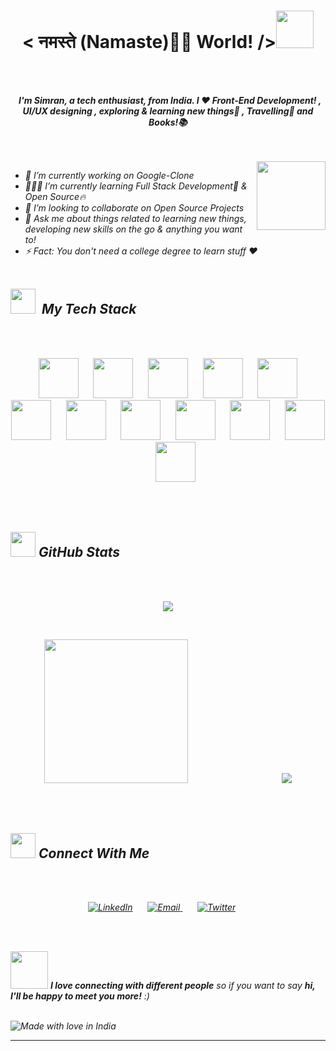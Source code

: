 <h1 align="center"> < नमस्ते (Namaste)🙏🏻 World! /><img src="https://media.giphy.com/media/Z96Ax1zh5aSsHczGve/giphy.gif" width="60" margin-top="50px"></h1>
<br><br>
<p align="center">
 <b><i>&nbsp;&nbsp;I'm Simran, a tech enthusiast, from India. I ❤️ Front-End Development! , UI/UX designing , exploring & learning new things🌈 , Travelling💞 and Books!📚 <i></b>
 </p>
<br><br>

<img align='right' src="https://media.giphy.com/media/AXtFMwP1ZvjZSBtmGk/giphy.gif" width="110">

- 🔭 I’m currently working on Google-Clone
- 👩🏻‍💻 I’m currently learning Full Stack Development💫 & Open Source🔥
- 🤝 I’m looking to collaborate on Open Source Projects
- 💬 Ask me about things related to learning new things, developing new skills on the go & anything you want to!
- ⚡️ Fact: You don't need a college degree to learn stuff ♥︎
<br><br>

<h2><img src="https://media.giphy.com/media/WUlplcMpOCEmTGBtBW/giphy.gif" width="40">&nbsp; My Tech Stack</h2>
<br><br>

 <p align="center">
&nbsp;&nbsp;&nbsp;&nbsp;&nbsp;&nbsp;<img height="64px" src="https://cdn.svgporn.com/logos/html-5.svg">&nbsp;&nbsp;&nbsp;&nbsp;&nbsp;&nbsp;<img height="64px" src="https://cdn.svgporn.com/logos/css-3.svg">&nbsp;&nbsp;&nbsp;&nbsp;&nbsp;&nbsp;<img height="64px" src="https://cdn.svgporn.com/logos/javascript.svg">&nbsp;&nbsp;&nbsp;&nbsp;&nbsp;&nbsp;<img height="64px" src="https://cdn.svgporn.com/logos/bootstrap.svg">&nbsp;&nbsp;&nbsp;&nbsp;&nbsp;&nbsp;<img height="64px" src="https://cdn.svgporn.com/logos/react.svg">&nbsp;&nbsp;&nbsp;&nbsp;&nbsp;&nbsp;<img height="64px" src="https://cdn.svgporn.com/logos/redux.svg">&nbsp;&nbsp;&nbsp;&nbsp;&nbsp;&nbsp;<img height="64px" src="https://cdn.svgporn.com/logos/nodejs.svg">&nbsp;&nbsp;&nbsp;&nbsp;&nbsp;&nbsp;<img height="64px" src="https://cdn.svgporn.com/logos/java.svg">&nbsp;&nbsp;&nbsp;&nbsp;&nbsp;&nbsp;<img height="64px" src="https://cdn.svgporn.com/logos/c.svg">&nbsp;&nbsp;&nbsp;&nbsp;&nbsp;&nbsp;<img height="64px" src="https://cdn.svgporn.com/logos/git-icon.svg">&nbsp;&nbsp;&nbsp;&nbsp;&nbsp;&nbsp;<img height="64px" src="https://cdn.svgporn.com/logos/github-icon.svg">&nbsp;&nbsp;&nbsp;&nbsp;&nbsp;&nbsp;<img height="64px" src="https://cdn.svgporn.com/logos/visual-studio-code.svg">
 </p>
 <br><br>
  
 <h2><img src="https://media.giphy.com/media/GSGVeNcZdkMxO/giphy.gif" width="40">&nbsp;GitHub Stats</h2>
 <br><br>
 
 <p align="center">
 <img  src="https://github-readme-stats.vercel.app/api?username=simransia&show_icons=true">
 </p>
  <br>
 
  <p align="center">
  <img  src="https://media.giphy.com/media/paTz7UZbPfTZFRYnnB/giphy.gif" width="230"> &nbsp;&nbsp;&nbsp;&nbsp;&nbsp;&nbsp;&nbsp;&nbsp;&nbsp;&nbsp;&nbsp;&nbsp;&nbsp;&nbsp;&nbsp;&nbsp;&nbsp;&nbsp;&nbsp;&nbsp;&nbsp;&nbsp;&nbsp;&nbsp;&nbsp;&nbsp;&nbsp;&nbsp;&nbsp;&nbsp;&nbsp;&nbsp;&nbsp;&nbsp;&nbsp;&nbsp;
  <img src="https://github-readme-stats.vercel.app/api/top-langs/?username=simransia&layout=compact">
  </p>
  <br><br>

  <h2><img src="https://media.giphy.com/media/J4I1yCJJa37HkWjgoE/giphy.gif" width="40">&nbsp;Connect With Me </h2>
  <br><br>
   
  <p align="center">
  <a href="https://www.linkedin.com/in/simran-chaurasia-003"><img alt="LinkedIn" src="https://img.shields.io/badge/LinkedIn-SIMRAN%20CHAURASIA-blue?style=flat-    square&logo=linkedin"></a>&nbsp;&nbsp;&nbsp;&nbsp;&nbsp;
  <a href="mailto:simransia07@gmail.com"><img alt="Email" src="https://img.shields.io/badge/Email-simransia07gmail.com-red?style=flat-square&logo=gmail">      </a>&nbsp;&nbsp;&nbsp;&nbsp;&nbsp;
<a href="https://twitter.com/simransia07"><img alt="Twitter" src="https://img.shields.io/badge/Twitter-@simransia07-deepskyblue?style=flat-square&logo=twitter"></a>&nbsp;&nbsp;&nbsp;&nbsp;&nbsp;
</p>
<br><br>
 
<img src="https://media.giphy.com/media/LnQjpWaON8nhr21vNW/giphy.gif" width="60"> <em><b>I love connecting with different people</b> so if you want to say <b>hi, I'll be happy to meet you more!</b> :)</em>
<br><br>
  
  
   ![Made with love in India](https://madewithlove.now.sh/in?heart=true&template=for-the-badge")
  
---
